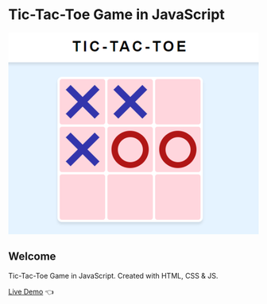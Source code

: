 # Tic-Tac-Toe Game in JavaScript

![Design preview for Tic-Tac-Toe Game](./design/preview.png)

## Welcome 

Tic-Tac-Toe Game in JavaScript. Created with HTML, CSS &amp; JS.

[Live Demo](https://dmitriy24s.github.io/tic-tac-toe/) 👈
